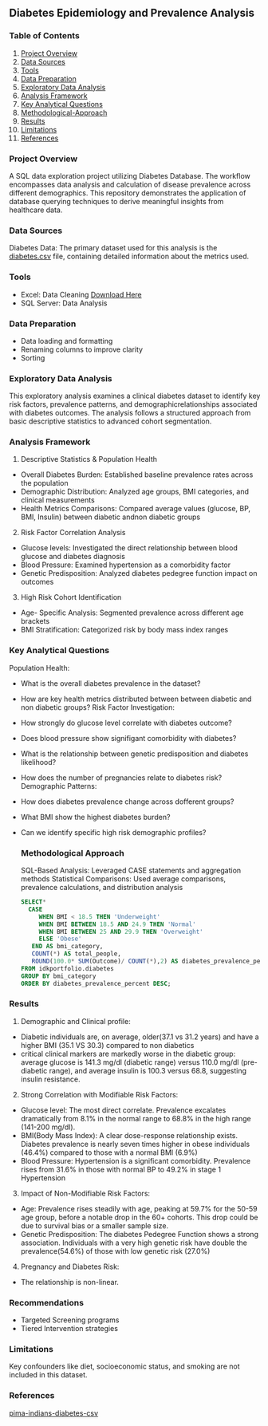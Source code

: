 ## Diabetes Epidemiology and Prevalence Analysis

### Table of Contents
1. [Project Overview](#project-overview)
2. [Data Sources](#data-sources)
3. [Tools](#tools)
4. [Data Preparation](#data-preparation)
5. [Exploratory Data Analysis](#exploratory-data-analysis)
6. [Analysis Framework](#analysis-framework)
7. [Key Analytical Questions](#key-analytical-questions)
8. [Methodological-Approach](#methodological-approach)
9. [Results](#results)
10. [Limitations](#limitations)
11. [References](#references)

### Project Overview

A SQL data exploration project utilizing Diabetes Database. The workflow encompasses data analysis and calculation of disease prevalence across different demographics. This repository demonstrates the application of database querying techniques to derive meaningful insights from healthcare data.

### Data Sources
Diabetes Data: The primary dataset used for this analysis is the [diabetes.csv](https://github.com/user-attachments/files/22701181/diabetes.csv) file, containing detailed information about the metrics used.

### Tools
- Excel: Data Cleaning [Download Here](https://github.com/user-attachments/files/22701181/diabetes.csv)
- SQL Server: Data Analysis

### Data Preparation
- Data loading and formatting
- Renaming columns to improve clarity
- Sorting

### Exploratory Data Analysis
This exploratory analysis examines a clinical diabetes dataset to identify key risk factors, prevalence patterns, and demographicrelationships associated with diabetes outcomes. The analysis follows a structured approach from basic descriptive statistics to advanced cohort segmentation.

### Analysis Framework
1. Descriptive Statistics & Population Health
- Overall Diabetes Burden: Established baseline prevalence rates across the population
- Demographic Distribution: Analyzed age groups, BMI categories, and clinical measurements
- Health Metrics Comparisons: Compared average values (glucose, BP, BMI, Insulin) between diabetic andnon diabetic groups
2. Risk Factor Correlation Analysis
- Glucose levels: Investigated the direct relationship between blood glucose and diabetes diagnosis
- Blood Pressure: Examined hypertension as a comorbidity factor
- Genetic Predisposition: Analyzed diabetes pedegree function impact on outcomes
3. High Risk Cohort Identification
- Age- Specific Analysis: Segmented prevalence across different age brackets
- BMI Stratification: Categorized risk by body mass index ranges

### Key Analytical Questions
Population Health:
- What is the overall diabetes prevalence in the dataset?
- How are key health metrics distributed between between diabetic and non diabetic groups?
Risk Factor Investigation:
- How strongly do glucose level correlate with diabetes outcome?
- Does blood pressure show signifigant comorbidity with diabetes?
- What is the relationship between genetic predisposition and diabetes likelihood?
- How does the number of pregnancies relate to diabetes risk?
Demographic Patterns:
- How does diabetes prevalence change across dofferent groups?
- What BMI show the highest diabetes burden?
- Can we identify specific high risk demographic profiles?

  ### Methodological Approach
  SQL-Based Analysis: Leveraged CASE statements and aggregation methods
  Statistical Comparisons: Used average comparisons, prevalence calculations, and distribution analysis

  ```sql
  SELECT*
    CASE
       WHEN BMI < 18.5 THEN 'Underweight'
       WHEN BMI BETWEEN 18.5 AND 24.9 THEN 'Normal'
       WHEN BMI BETWEEN 25 AND 29.9 THEN 'Overweight'
       ELSE 'Obese'
     END AS bmi_category,
     COUNT(*) AS total_people,
     ROUND(100.0* SUM(Outcome)/ COUNT(*),2) AS diabetes_prevalence_percent
  FROM idkportfolio.diabetes
  GROUP BY bmi_category
  ORDER BY diabetes_prevalence_percent DESC;
### Results
1. Demographic and Clinical profile:
- Diabetic individuals are, on average, older(37.1 vs 31.2 years) and have a higher BMI (35.1 VS 30.3) compared to non diabetics
- critical clinical markers are markedly worse in the diabetic group: average glucose is 141.3 mg/dl (diabetic range) versus 110.0 mg/dl (pre- diabetic range), and average insulin is 100.3 versus 68.8, suggesting insulin resistance.
2. Strong Correlation with Modifiable Risk Factors:
- Glucose level: The most direct correlate. Prevalence excalates dramatically from 8.1% in the normal range to 68.8% in the high range (141-200 mg/dl).
- BMI(Body Mass Index): A clear dose-response relationship exists. Diabetes prevalence is nearly seven times higher in obese individuals (46.4%) compared to those with a normal BMI (6.9%)
- Blood Pressure: Hypertension is a significant comorbidity. Prevalence rises from 31.6% in those with normal BP to 49.2% in stage 1 Hypertension
3. Impact of Non-Modifiable Risk Factors:
- Age: Prevalence rises steadily with age, peaking at 59.7% for the 50-59 age group, before a notable drop in the 60+ cohorts. This drop could be due to survival bias or a smaller sample size.
- Genetic Predisposition: The diabetes Pedegree Function shows a strong association. Individuals with a very high genetic risk have double the prevalence(54.6%) of those with low genetic risk (27.0%)
4. Pregnancy and Diabetes Risk:
- The relationship is non-linear.

### Recommendations
- Targeted Screening programs
- Tiered Intervention strategies

### Limitations
Key confounders like diet, socioeconomic status, and smoking are not included in this dataset.

### References
[pima-indians-diabetes-csv](https://www.google.com/url?sa=t&source=web&rct=j&opi=89978449&url=https://www.kaggle.com/datasets/kumargh/pimaindiansdiabetescsv&ved=2ahUKEwimxI3th4uQAxUVWUEAHf4RD4cQFnoECDwQAQ&sqi=2&usg=AOvVaw1gXtYDFa_BZ_YLLcCDg0sF)
